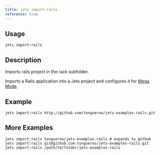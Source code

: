 ```yaml
---
title: jets import:rails
reference: true
---
```


## Usage

    jets import:rails

## Description

Imports rails project in the rack subfolder.

Imports a Rails application into a Jets project and configures it for [Mega Mode](http://rubyonjets.com/docs/rails-support/).

## Example

    jets import:rails http://github.com/tongueroo/jets-examples-rails.git

## More Examples

    jets import:rails tongueroo/jets-examples-rails # expands to github
    jets import:rails git@github.com:tongueroo/jets-examples-rails.git
    jets import:rails /path/to/folder/jets-examples-rails


